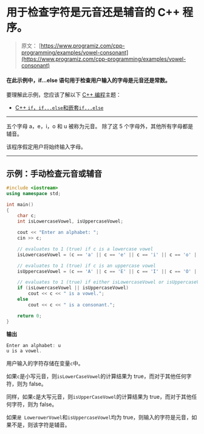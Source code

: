 # 用于检查字符是元音还是辅音的 C++ 程序。

> 原文： [https://www.programiz.com/cpp-programming/examples/vowel-consonant](https://www.programiz.com/cpp-programming/examples/vowel-consonant)

#### 在此示例中，if...else 语句用于检查用户输入的字母是元音还是常数。

要理解此示例，您应该了解以下 [C++ 编程](/cpp-programming "C++ tutorial")主题：

*   [C++ `if`，`if...else`和嵌套`if...else`](/cpp-programming/if-else)

* * *

五个字母 a，e，i，o 和 u 被称为元音。 除了这 5 个字母外，其他所有字母都是辅音。

该程序假定用户将始终输入字母。

* * *

## 示例：手动检查元音或辅音

```cpp
#include <iostream>
using namespace std;

int main()
{
    char c;
    int isLowercaseVowel, isUppercaseVowel;

    cout << "Enter an alphabet: ";
    cin >> c;

    // evaluates to 1 (true) if c is a lowercase vowel
    isLowercaseVowel = (c == 'a' || c == 'e' || c == 'i' || c == 'o' || c == 'u');

    // evaluates to 1 (true) if c is an uppercase vowel
    isUppercaseVowel = (c == 'A' || c == 'E' || c == 'I' || c == 'O' || c == 'U');

    // evaluates to 1 (true) if either isLowercaseVowel or isUppercaseVowel is true
    if (isLowercaseVowel || isUppercaseVowel)
        cout << c << " is a vowel.";
    else
        cout << c << " is a consonant.";

    return 0;
}
```

**输出**

```cpp
Enter an alphabet: u
u is a vowel.
```

用户输入的字符存储在变量`c`中。

如果`c`是小写元音，则`isLowerCaseVowel`的计算结果为 true，而对于其他任何字符，则为 false。

同样，如果`c`是大写元音，则`isUpperCaseVowel`的计算结果为 true，而对于其他任何字符，则为 false。

如果`是 LowerowerVowel`和`isUppercaseVowel`均为 true，则输入的字符是元音，如果不是，则该字符是辅音。